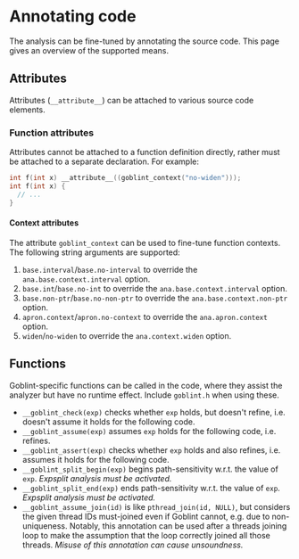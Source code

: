 # Annotating code

The analysis can be fine-tuned by annotating the source code.
This page gives an overview of the supported means.

## Attributes
Attributes (`__attribute__`) can be attached to various source code elements.

### Function attributes
Attributes cannot be attached to a function definition directly, rather must be attached to a separate declaration.
For example:
```c
int f(int x) __attribute__((goblint_context("no-widen")));
int f(int x) {
  // ...
}
```

#### Context attributes
The attribute `goblint_context` can be used to fine-tune function contexts.
The following string arguments are supported:

1. `base.interval`/`base.no-interval` to override the `ana.base.context.interval` option.
2. `base.int`/`base.no-int` to override the `ana.base.context.interval` option.
3. `base.non-ptr`/`base.no-non-ptr` to override the `ana.base.context.non-ptr` option.
4. `apron.context`/`apron.no-context` to override the `ana.apron.context` option.
5. `widen`/`no-widen` to override the `ana.context.widen` option.


## Functions
Goblint-specific functions can be called in the code, where they assist the analyzer but have no runtime effect.
Include `goblint.h` when using these.

* `__goblint_check(exp)` checks whether `exp` holds, but doesn't refine, i.e. doesn't assume it holds for the following code.
* `__goblint_assume(exp)` assumes `exp` holds for the following code, i.e. refines.
* `__goblint_assert(exp)` checks whether `exp` holds and also refines, i.e. assumes it holds for the following code.
* `__goblint_split_begin(exp)` begins path-sensitivity w.r.t. the value of `exp`.
  _Expsplit analysis must be activated._
* `__goblint_split_end(exp)` ends path-sensitivity w.r.t. the value of `exp`.
  _Expsplit analysis must be activated._
* `__goblint_assume_join(id)` is like `pthread_join(id, NULL)`, but considers the given thread IDs must-joined even if Goblint cannot, e.g. due to non-uniqueness.
  Notably, this annotation can be used after a threads joining loop to make the assumption that the loop correctly joined all those threads.
  _Misuse of this annotation can cause unsoundness._
